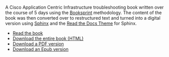 A Cisco Application Centric Infrastructure troubleshooting book written over
the course of 5 days using the [Booksprint](http://www.booksprints.net/)
methodology.  The content of the book was then converted over to restructured
text and turned into a digital version  using 
[Sphinx](http://sphinx-doc.org/) and the
[Read the Docs Theme](https://github.com/snide/sphinx_rtd_theme) for Sphinx.

* [Read the book](http://aci-troubleshooting-book.readthedocs.org/en/latest/)
* [Download the entire book (HTML)](http://readthedocs.org/projects/aci-troubleshooting-book/downloads/htmlzip/latest/)
* [Download a PDF version](http://readthedocs.org/projects/aci-troubleshooting-book/downloads/pdf/latest/)
* [Download an Epub version](http://readthedocs.org/projects/aci-troubleshooting-book/downloads/epub/latest/)
